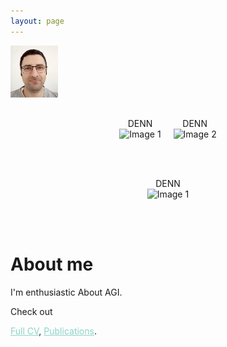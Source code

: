 ```yaml
---
layout: page
---
```


<!--<span style="display:block; margin-top:-30px;">
![My face](my_profile2c.jpg)
</span>-->

<img align="left" src="my_profile2c.jpg" width="15%" height="10%">

<br/><br/><br/><br/><br/><br/>


<!--<p align="center">
  <img src="DENN.gif" alt="Image 1" style="display: inline-block; width: 45%; margin: 0 20px;"><em>DENN</em>
  <img src="DENN.gif" alt="Image 2" style="display: inline-block; width: 45%; margin: 0 20px;"><em>DENN</em><br/><br/>
  <img src="DENN.gif" alt="Image 3" style="display: inline-block; width: 60%; margin: 0 20px;"><em>DENN</em>
</p>

<br/><br/><br/><br/><br/><br/>-->

<div style="display: flex; justify-content: center;">
  <figure style="margin: 0 10px; text-align: center;">
    <figcaption>DENN</figcaption>
    <img src="DENN.gif" alt="Image 1" style="width: 100%;">
  </figure>
  <figure style="margin: 0 10px; text-align: center;">
    <figcaption>DENN</figcaption>
    <img src="DENN.gif" alt="Image 2" style="width: 100%;">    
  </figure>
</div>

<br/><br/>

<div style="display: flex; justify-content: center;">
  <figure style="margin: 0 10px; text-align: center;">
    <figcaption>DENN</figcaption>
    <img src="DENN.gif" alt="Image 1" style="width: 100%;">
  </figure>
</div>

<br/><br/>

# About me

I'm enthusiastic About AGI. 

Check out
<!--<a style="color:#8dd3c7" href="https://shimon-k.github.io/AGI-Course/">AGI Course</a>,-->
<a style="color:#8dd3c7" href="/cv.html">Full CV</a>,
<a style="color:#8dd3c7" href="/publications.html">Publications</a>.


